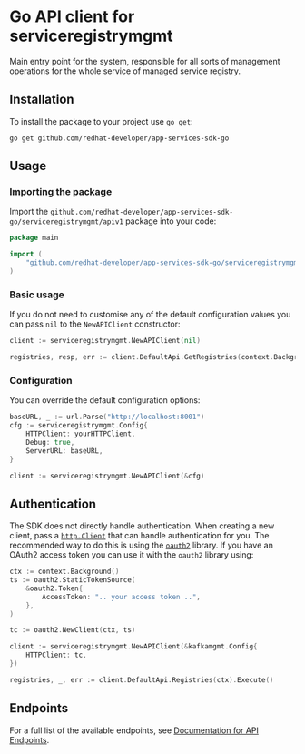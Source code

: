# Go API client for serviceregistrymgmt

Main entry point for the system, responsible for all sorts of management operations for the whole service of managed service registry.

## Installation

To install the package to your project use `go get`:

```shell
go get github.com/redhat-developer/app-services-sdk-go
```

## Usage

### Importing the package

Import the `github.com/redhat-developer/app-services-sdk-go/serviceregistrymgmt/apiv1` package into your code:

```go
package main

import (
    "github.com/redhat-developer/app-services-sdk-go/serviceregistrymgmt/apiv1"
)
```

### Basic usage

If you do not need to customise any of the default configuration values you can pass `nil` to the `NewAPIClient` constructor:

```go
client := serviceregistrymgmt.NewAPIClient(nil)

registries, resp, err := client.DefaultApi.GetRegistries(context.Background()).Execute()
```

### Configuration

You can override the default configuration options:

```go
baseURL, _ := url.Parse("http://localhost:8001")
cfg := serviceregistrymgmt.Config{
    HTTPClient: yourHTTPClient,
    Debug: true,
    ServerURL: baseURL,
}

client := serviceregistrymgmt.NewAPIClient(&cfg)
```

## Authentication

The SDK does not directly handle authentication. When creating a new client, pass a [`http.Client`](https://golang.org/pkg/net/http/#Client) that can handle authentication for you. The recommended way to do this is using the [`oauth2`](https://pkg.go.dev/golang.org/x/oauth2) library. If you have an OAuth2 access token you can use it with the `oauth2` library using:

```go
ctx := context.Background()
ts := oauth2.StaticTokenSource(
    &oauth2.Token{
        AccessToken: ".. your access token ..",
    },
)

tc := oauth2.NewClient(ctx, ts)

client := serviceregistrymgmt.NewAPIClient(&kafkamgmt.Config{
    HTTPClient: tc,
})

registries, _, err := client.DefaultApi.Registries(ctx).Execute()
```

## Endpoints

For a full list of the available endpoints, see [Documentation for API Endpoints](./client/README.md#documentation-for-api-endpoints).